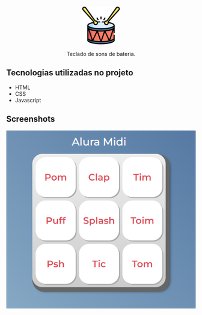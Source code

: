 <p align="center"> <img width=100px src="https://github.com/rafaelorvalle/AluraMidi/blob/main/aluramidi/images/bateria.png"> </p>
<p align="center">Teclado de sons de bateria.</p>

## Tecnologias utilizadas no projeto
* HTML
* CSS
* Javascript

## Screenshots
![Screenshot da tela inicial do AluraPlay](https://github.com/rafaelorvalle/AluraMidi/blob/main/aluramidi/screenshots/Captura%20de%20tela%202023-05-26%20190628.png)
